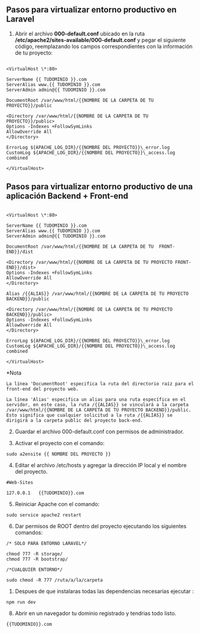 ## Pasos para virtualizar entorno productivo en Laravel

1. Abrir el archivo **000-default.conf** ubicado en la ruta **/etc/apache2/sites-available/000-default.conf** y pegar el siguiente código, reemplazando los campos correspondientes con la información de tu proyecto:

```

<VirtualHost \*:80>

ServerName {{ TUDOMINIO }}.com
ServerAlias www.{{ TUDOMINIO }}.com
ServerAdmin admin@{{ TUDOMINIO }}.com

DocumentRoot /var/www/html/{{NOMBRE DE LA CARPETA DE TU PROYECTO}}/public

<Directory /var/www/html/{{NOMBRE DE LA CARPETA DE TU PROYECTO}}/public>
Options -Indexes +FollowSymLinks
AllowOverride All
</Directory>

ErrorLog ${APACHE_LOG_DIR}/{{NOMBRE DEL PROYECTO}}\_error.log
CustomLog ${APACHE_LOG_DIR}/{{NOMBRE DEL PROYECTO}}\_access.log combined

</VirtualHost>

```

## Pasos para virtualizar entorno productivo de una aplicación Backend + Front-end

```

<VirtualHost \*:80>

ServerName {{ TUDOMINIO }}.com
ServerAlias www.{{ TUDOMINIO }}.com
ServerAdmin admin@{{ TUDOMINIO }}.com

DocumentRoot /var/www/html/{{NOMBRE DE LA CARPETA DE TU  FRONT-END}}/dist

<Directory /var/www/html/{{NOMBRE DE LA CARPETA DE TU PROYECTO FRONT-END}}/dist>
Options -Indexes +FollowSymLinks
AllowOverride All
</Directory>

Alias /{{ALIAS}} /var/www/html/{{NOMBRE DE LA CARPETA DE TU PROYECTO BACKEND}}/public

<Directory /var/www/html/{{NOMBRE DE LA CARPETA DE TU PROYECTO BACKEND}}/public>
Options -Indexes +FollowSymLinks
AllowOverride All
</Directory>

ErrorLog ${APACHE_LOG_DIR}/{{NOMBRE DEL PROYECTO}}\_error.log
CustomLog ${APACHE_LOG_DIR}/{{NOMBRE DEL PROYECTO}}\_access.log combined

</VirtualHost>

```

\*Nota

```
La línea 'DocumentRoot' especifica la ruta del directorio raíz para el front-end del proyecto web.

La línea 'Alias' especifica un alias para una ruta específica en el servidor, en este caso, la ruta /{{ALIAS}} se vinculará a la carpeta /var/www/html/{{NOMBRE DE LA CARPETA DE TU PROYECTO BACKEND}}/public. Esto significa que cualquier solicitud a la ruta /{{ALIAS}} se dirigirá a la carpeta public del proyecto back-end.
```

2. Guardar el archivo 000-default.conf con permisos de administrador.

3. Activar el proyecto con el comando:

```
sudo a2ensite {{ NOMBRE DEL PROYECTO }}
```

4. Editar el archivo /etc/hosts y agregar la dirección IP local y el nombre del proyecto.

```
#Web-Sites

127.0.0.1   {{TUDOMINIO}}.com
```

5. Reiniciar Apache con el comando:

```
sudo service apache2 restart
```

6. Dar permisos de ROOT dentro del proyecto ejecutando los siguientes comandos:

```
/* SOLO PARA ENTORNO LARAVEL*/

chmod 777 -R storage/
chmod 777 -R bootstrap/

/*CUALQUIER ENTORNO*/

sudo chmod -R 777 /ruta/a/la/carpeta
```

1. Despues de que instalaras todas las dependencias necesarias ejecutar :

```
npm run dev
```

8. Abrir en un navegador tu dominio registrado y tendrias todo listo.

```
{{TUDOMINIO}}.com
```
